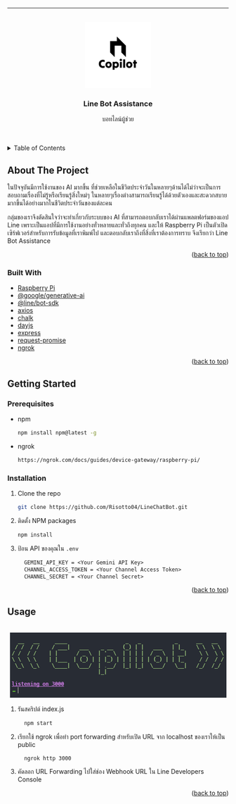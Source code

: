 ---

<!-- Improved compatibility of back to top link: See: https://github.com/othneildrew/Best-README-Template/pull/73 -->
<a name="readme-top"></a>
<!--
*** Thanks for checking out the Best-README-Template. If you have a suggestion
*** that would make this better, please fork the repo and create a pull request
*** or simply open an issue with the tag "enhancement".
*** Don't forget to give the project a star!
*** Thanks again! Now go create something AMAZING! :D
-->

<!-- PROJECT SHIELDS -->
<!--
*** I'm using markdown "reference style" links for readability.
*** Reference links are enclosed in brackets [ ] instead of parentheses ( ).
*** See the bottom of this document for the declaration of the reference variables
*** for contributors-url, forks-url, etc. This is an optional, concise syntax you may use.
*** https://www.markdownguide.org/basic-syntax/#reference-style-links
-->

<!-- PROJECT LOGO -->
<br />
<div align="center">
    <img src="images/421474700_799103498713053_147128590037898999_n.png" alt="Logo" width="150" height="150">
  <h3 align="center">Line Bot Assistance</h3>

  <p align="center">
    บอทไลน์ผู้ช่วย
    <br />
    <br />
    <br />
  </p>
</div>

<!-- TABLE OF CONTENTS -->
<details>
  <summary>Table of Contents</summary>
  <ol>
    <li>
      <a href="#about-the-project">About The Project</a>
      <ul>
        <li><a href="#built-with">Built With</a></li>
      </ul>
    </li>
    <li>
      <a href="#getting-started">Getting Started</a>
      <ul>
        <li><a href="#prerequisites">Prerequisites</a></li>
        <li><a href="#installation">Installation</a></li>
      </ul>
    </li>
    <li><a href="#usage">Usage</a></li>
  </ol>
</details>

<!-- ABOUT THE PROJECT -->
## About The Project

  ในปัจจุบันมีการใช้งานของ AI มากขึ้น ที่ช่วยเหลือในชีวิตประจำวันในหลายๆด้านได้ไม่ว่าจะเป็นการสอบถามเรื่องที่ไม่รู้หรือเรียนรู้สิ่งใหม่ๆ ในหลายๆเรื่องต่างสามารถเรียนรู้ได้ด้วยตัวเองและสะดวกสบายมากขึ้นได้อย่างมากในชีวิตประจำวันของแต่ละคน

  กลุ่มของเราจึงตัดสินใจว่าจะทำเกี่ยวกับระบบของ AI ที่สามารถตอบกลับเราได้ผ่านแพลตฟอร์มของแอป Line เพราะเป็นแอปที่มีการใช้งานอย่างทั่วหลายและทั่วถึงทุกคน และให้ Raspberry Pi เป็นตัวเปิดเซิร์ฟเวอร์สำหรับการรับข้อมูลที่เราพิมพ์ไป และตอบกลับเราถึงที่สิ่งที่เราต้องการทราบ จึงเรียกว่า Line Bot Assistance

<p align="right">(<a href="#readme-top">back to top</a>)</p>

### Built With

* [Raspberry Pi](https://www.raspberrypi.org/)
* [@google/generative-ai](https://www.npmjs.com/package/@google/generative-ai)
* [@line/bot-sdk](https://www.npmjs.com/package/@line/bot-sdk)
* [axios](https://www.npmjs.com/package/axios)
* [chalk](https://www.npmjs.com/package/chalk)
* [dayjs](https://www.npmjs.com/package/dayjs)
* [express](https://www.npmjs.com/package/express)
* [request-promise](https://www.npmjs.com/package/request-promise)
* [ngrok](https://ngrok.com/)

<p align="right">(<a href="#readme-top">back to top</a>)</p>

<!-- GETTING STARTED -->
## Getting Started
### Prerequisites
* npm
  ```sh
  npm install npm@latest -g
  ```
* ngrok
  ```sh
  https://ngrok.com/docs/guides/device-gateway/raspberry-pi/
  ```
### Installation

1. Clone the repo
   ```sh
   git clone https://github.com/Risotto04/LineChatBot.git
   ```
2. ติดตั้ง NPM packages
   ```sh
   npm install
   ```
4. ป้อน API ของคุณใน `.env`
   ```env
     GEMINI_API_KEY = <Your Gemini API Key>
     CHANNEL_ACCESS_TOKEN = <Your Channel Access Token>
     CHANNEL_SECRET = <Your Channel Secret>
   ```

<p align="right">(<a href="#readme-top">back to top</a>)</p>

<!-- USAGE EXAMPLES -->
## Usage
<br />
<div align="center">
    <img src="images/Screenshot 2024-06-19 013533.png" alt="Logo" width="494" height="148">
</div>

1. รันสคริปต์ index.js
   ```sh
     npm start
   ```
2. เรียกใช้ ngrok เพื่อทำ port forwarding สำหรับเปิด URL จาก localhost ของเราให้เป็น public
   ```sh
     ngrok http 3000 
   ```
3. คัดลอก URL Forwarding ไปใส่ช่อง Webhook URL ใน Line Developers Console


<p align="right">(<a href="#readme-top">back to top</a>)</p
